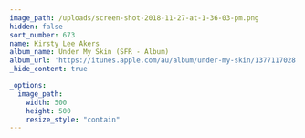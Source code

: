 ```yaml
---
image_path: /uploads/screen-shot-2018-11-27-at-1-36-03-pm.png
hidden: false
sort_number: 673
name: Kirsty Lee Akers
album_name: Under My Skin (SFR - Album)
album_url: 'https://itunes.apple.com/au/album/under-my-skin/1377117028'
_hide_content: true

_options:
  image_path:
    width: 500
    height: 500
    resize_style: "contain"
---
```


